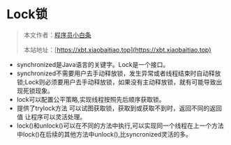 # Lock锁

> 本文作者：[程序员小白条](https://github.com/luoye6)
>
> 本站地址：[https://xbt.xiaobaitiao.top](https://xbt.xiaobaitiao.top)

- synchronized是Java语言的关键字。Lock是一个接口。
- synchronized不需要用户去手动释放锁，发生异常或者线程结束时自动释放锁;Lock则必须要用户去手动释放锁，如果没有主动释放锁，就有可能导致出现死锁现象。
- lock可以配置公平策略,实现线程按照先后顺序获取锁。
- 提供了trylock方法 可以试图获取锁，获取到或获取不到时，返回不同的返回值 让程序可以灵活处理。
- lock()和unlock()可以在不同的方法中执行,可以实现同一个线程在上一个方法中lock()在后续的其他方法中unlock(),比syncronized灵活的多。